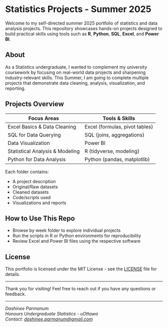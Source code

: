 # Statistics Projects - Summer 2025

Welcome to my self-directed summer 2025 portfolio of statistics and data analysis projects. This repository showcases hands-on projects designed to build practical skills using tools such as **R**, **Python**, **SQL**, **Excel**, and **Power BI**.

## About

As a Statistics undergraduate, I wanted to complement my university coursework by focusing on real-world data projects and sharpening industry-relevant skills. 
This Summer, I am going to complete multiple projects that demonstrate data cleaning, analysis, visualization, and reporting.

## Projects Overview

| Focus Areas                         | Tools & Skills                 |
|-------------------------------------|--------------------------------|
| Excel Basics & Data Cleaning        | Excel (formulas, pivot tables) |
| SQL for Data Querying               | SQL (joins, aggregations)      |
| Data Visualization                  | Power BI                       |
| Statistical Analysis & Modeling     | R (tidyverse, modeling)        |
| Python for Data Analysis            | Python (pandas, matplotlib)    |

Each folder contains:
- A project description
- Original/Raw datasets
- Cleaned datasets
- Code/scripts used
- Visualizations and reports

## How to Use This Repo

- Browse by week folder to explore individual projects
- Run the scripts in R or Python environments for reproducibility
- Review Excel and Power BI files using the respective software

## License

This portfolio is licensed under the MIT License - see the [LICENSE](LICENSE) file for details.

---

Thank you for visiting! Feel free to reach out if you have any questions or feedback.

---

*Dashinee Parmanum*  
*Honours Undergraduate Statistics - uOttawa*  
*Contact: dashinee.parmanum@gmail.com*
